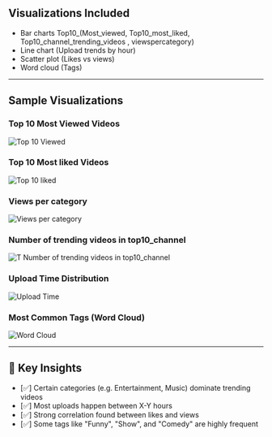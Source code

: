 ## Visualizations Included
- Bar charts Top10_(Most_viewed, Top10_most_liked, Top10_channel_trending_videos , viewspercategory)
- Line chart (Upload trends by hour)
- Scatter plot (Likes vs views)
- Word cloud (Tags)


---

##  Sample Visualizations

###  Top 10 Most Viewed Videos
![Top 10 Viewed](images/top10_most_viewed.png)

###  Top 10 Most liked Videos
![Top 10 liked](images/most_liked.png)

###  Views per category
![Views per category](images/viewspercategory.png)

###  Number of trending videos in top10_channel
![T Number of trending videos in top10_channel](images/Top10channel_trending_videosnumber.png)

###  Upload Time Distribution
![Upload Time](images/hourly_upload_distribution.png)

###  Most Common Tags (Word Cloud)
![Word Cloud](images/wordcloud_tags.png)

---

## 🧠 Key Insights
- [✅] Certain categories (e.g. Entertainment, Music) dominate trending videos
- [✅] Most uploads happen between X-Y hours
- [✅] Strong correlation found between likes and views
- [✅] Some tags like "Funny", "Show", and "Comedy" are highly frequent
